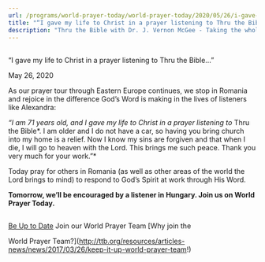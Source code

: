 ```yaml
---
url: /programs/world-prayer-today/world-prayer-today/2020/05/26/i-gave-my-life-to-christ-in-a-prayer-listening-to-thru-the-bible
title: "“I gave my life to Christ in a prayer listening to Thru the Bible…”"
description: "Thru the Bible with Dr. J. Vernon McGee - Taking the whole Word to the whole world"
---
```







## 
 “I gave my life to Christ in a prayer listening to Thru the Bible…”


May 26, 2020




As our prayer tour through Eastern Europe continues, we stop in Romania and rejoice in the difference God’s Word is making in the lives of listeners like Alexandra:  

  

*“I am 71 years old, and I gave my life to Christ in a prayer listening to* Thru the Bible*. I am older and I do not have a car, so having you bring church into my home is a relief. Now I know my sins are forgiven and that when I die, I will go to heaven with the Lord. This brings me such peace. Thank you very much for your work.”* 


Today pray for others in Romania (as well as other areas of the world the Lord brings to mind) to respond to God’s Spirit at work through His Word.


**Tomorrow, we’ll be encouraged by a listener in Hungary. Join us on World Prayer Today.**







## 




[Be Up to Date](http://feeds.feedburner.com/WorldPrayerToday "World Prayer Today RSS Feed")
Join our World Prayer Team
[Why join the  

World Prayer Team?](http://ttb.org/resources/articles-news/news/2017/03/26/keep-it-up-world-prayer-team!)




